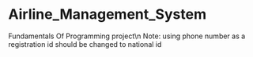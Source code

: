 # Airline_Management_System
Fundamentals Of Programming project\n
Note: using phone number as a registration id should be changed to national id
